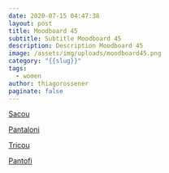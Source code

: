 ```yaml
---
date: 2020-07-15 04:47:38
layout: post
title: Moodboard 45
subtitle: Subtitle Moodboard 45
description: Description Moodboard 45
image: /assets/img/uploads/moodboard45.png
category: "{{slug}}"
tags:
  - women
author: thiagorossener
paginate: false
---
```

[Sacou](http://bit.do/fGELq)

[Pantaloni](http://bit.do/fGELi)

[Tricou](http://bit.do/fGELm)

[Pantofi](http://bit.do/fGELh)
